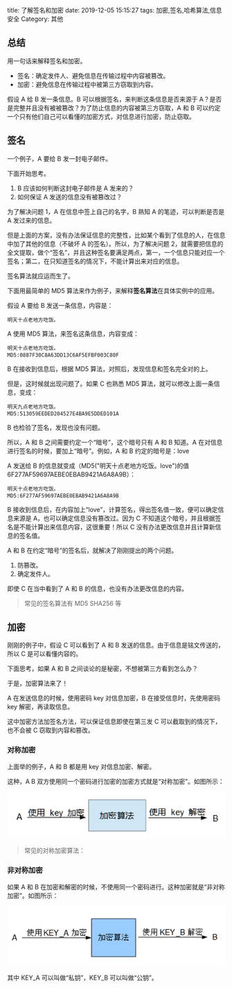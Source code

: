 title: 了解签名和加密
date: 2019-12-05 15:15:27
tags: 加密,签名,哈希算法,信息安全
Category: 其他

## 总结

用一句话来解释签名和加密。

* 签名：确定发件人、避免信息在传输过程中内容被篡改。
* 加密：避免信息在传输过程中被第三方窃取到内容。

假设 A 给 B 发一条信息。B 可以根据签名，来判断这条信息是否来源于 A？是否是完整并且没有被被篡改？为了防止信息的内容被第三方窃取，A 和 B 可以约定一个只有他们自己可以看懂的加密方式，对信息进行加密，防止窃取。

## 签名

一个例子，A 要给 B 发一封电子邮件。

下面开始思考。

1. B 应该如何判断这封电子邮件是 A 发来的？
2. 如何保证 A 发送的信息没有被篡改过？

为了解决问题 1，A 在信息中签上自己的名字，B 熟知 A 的笔迹，可以判断是否是 A 发过来的信息。

但是上面的方案，没有办法保证信息的完整性，比如某个看到了信息的人，在信息中加了其他的信息（不破坏 A 的签名）。所以，为了解决问题 2，就需要把信息的全文提取，做个“签名”，并且这种签名要满足两点，第一，一个信息只能对应一个签名；第二，在只知道签名的情况下，不能计算出来对应的信息。

签名算法就应运而生了。

下面用最简单的 MD5 算法来作为例子，来解释**签名算法**在具体实例中的应用。

假设 A 要给 B 发送一条信息，内容是：

    明天十点老地方吃饭。

A 使用 MD5 算法，来签名这条信息，内容变成：

    明天十点老地方吃饭。
    MD5:0887F30C8A63DD13C6AF5EFBF003C80F

B 在接收到信息后，根据 MD5 算法，对照后，发现信息和签名完全对的上。

但是，这时候就出现问题了。如果 C 也熟悉 MD5 算法，就可以修改上面一条信息，变成：

    明天九点老地方吃饭。
    MD5:513059EEDED204527E4BA9E5DDED101A

B 也检验了签名，发现也没有问题。

所以，A 和 B 之间需要约定一个“暗号”，这个暗号只有 A 和 B 知道。A 在对信息进行签名的时候，要加上“暗号”。例如，A 和 B 约定的暗号是：love

A 发送给 B 的信息就变成（MD5("明天十点老地方吃饭。love")的值6F277AF59697AEBE0EBAB9421A6A8A9B）：

    明天十点老地方吃饭。
    MD5:6F277AF59697AEBE0EBAB9421A6A8A9B

B 接收到信息后，在内容加上“love”，计算签名，得出签名值一致，便可以确定信息来源是 A，也可以确定信息没有篡改过。因为 C 不知道这个暗号，并且根据签名是不能计算出来信息内容，这很重要！所以 C 没有办法更改信息并且计算新信息的签名值。

A 和 B 在约定“暗号”的签名后，就解决了刚刚提出的两个问题。

1. 防篡改。
2. 确定发件人。

即使 C 在当中看到了 A 和 B 的信息，也没有办法更改信息的内容。

> 常见的签名算法有 MD5 SHA256 等

## 加密

刚刚的例子中，假设 C 可以看到了 A 和 B 发送的信息。由于信息是铭文传送的，所以 C 是可以看懂内容的。

下面思考，如果 A 和 B 之间谈论的是秘密，不想被第三方看到怎么办？

于是，加密算法来了！

A 在发送信息的时候，使用密码 key 对信息加密，B 在接受信息时，先使用密码 key 解密，再读取信息。

这中加密方法加签名方法，可以保证信息即使在第三发 C 可以截取到的情况下，也不会被 C 窃取到内容和篡改。

### 对称加密

上面举的例子，A 和 B 都是用 key 对信息加密、解密。

这种，A B 双方使用同一个密码进行加密的加密方式就是“对称加密”。如图所示：

![对称加密图示](images/对称加密图示.png)

> 常见的对称加密算法：

### 非对称加密 

如果 A 和 B 在加密和解密的时候，不使用同一个密码进行。这种加密就是“非对称加密”。如图所示：

![非对称加密图示](images/非对称加密图示.png)

其中 KEY_A 可以叫做“私钥”，KEY_B 可以叫做“公钥”。

